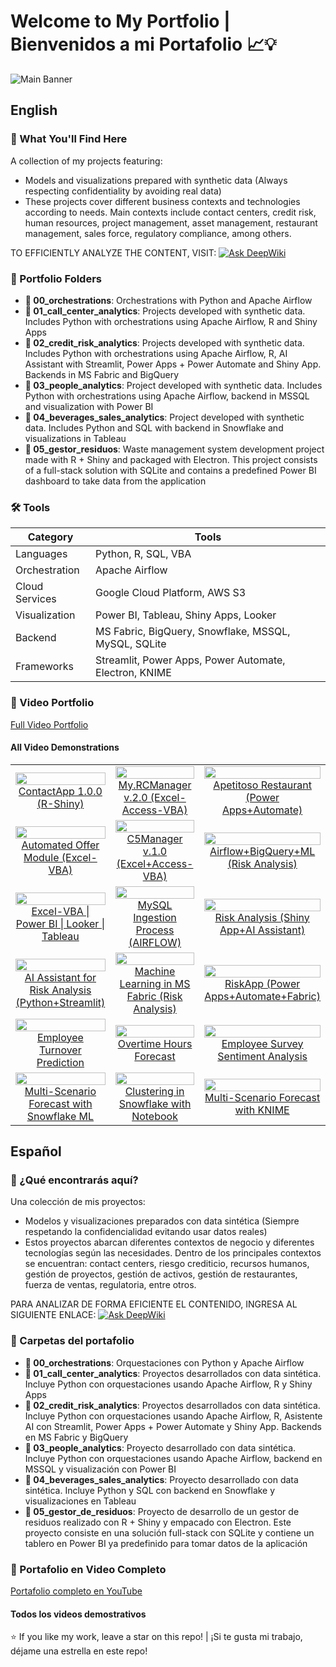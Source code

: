 # **Welcome to My Portfolio** | **Bienvenidos a mi Portafolio** 📈💡

![Main Banner](https://drive.google.com/uc?export=view&id=1xzcguRioCBEcwwiqWm6c_1QdPPe9oKOA)

## English

### 🚀 What You'll Find Here
A collection of my projects featuring:
* Models and visualizations prepared with synthetic data (Always respecting confidentiality by avoiding real data)
* These projects cover different business contexts and technologies according to needs. Main contexts include contact centers, credit risk, human resources, project management, asset management, restaurant management, sales force, regulatory compliance, among others.

TO EFFICIENTLY ANALYZE THE CONTENT, VISIT: [![Ask DeepWiki](https://deepwiki.com/badge.svg)](https://deepwiki.com/jdranalytics/Portfolio)

### 📂 Portfolio Folders
- **📁 00_orchestrations**: Orchestrations with Python and Apache Airflow
- **📁 01_call_center_analytics**: Projects developed with synthetic data. Includes Python with orchestrations using Apache Airflow, R and Shiny Apps
- **📁 02_credit_risk_analytics**: Projects developed with synthetic data. Includes Python with orchestrations using Apache Airflow, R, AI Assistant with Streamlit, Power Apps + Power Automate and Shiny App. Backends in MS Fabric and BigQuery
- **📁 03_people_analytics**: Project developed with synthetic data. Includes Python with orchestrations using Apache Airflow, backend in MSSQL and visualization with Power BI
- **📁 04_beverages_sales_analytics**: Project developed with synthetic data. Includes Python and SQL with backend in Snowflake and visualizations in Tableau
- **📁 05_gestor_residuos**: Waste management system development project made with R + Shiny and packaged with Electron. This project consists of a full-stack solution with SQLite and contains a predefined Power BI dashboard to take data from the application

### 🛠 Tools 

| Category      | Tools                                                                 |
|---------------|-----------------------------------------------------------------------|
| Languages     | Python, R, SQL, VBA                                                  |
| Orchestration  | Apache Airflow                                                       |
| Cloud Services | Google Cloud Platform, AWS S3                                       |
| Visualization | Power BI, Tableau, Shiny Apps, Looker                                |
| Backend       | MS Fabric, BigQuery, Snowflake, MSSQL, MySQL, SQLite                 |
| Frameworks    | Streamlit, Power Apps, Power Automate, Electron, KNIME               |

### 🎥 Video Portfolio
[Full Video Portfolio](https://www.youtube.com/playlist?list=PLw0BQ_z2y2_vW_69NgGv2b7hfv8kKh6Ko)

#### All Video Demonstrations
<table>
  <!-- Row 1 -->
  <tr>
    <td align="center" width="33%">
      <a href="https://youtu.be/F6nQHX9olDo">
        <img src="https://img.youtube.com/vi/F6nQHX9olDo/0.jpg" width="100%">
        <br>ContactApp 1.0.0 (R-Shiny)
      </a>
    </td>
    <td align="center" width="33%">
      <a href="https://youtu.be/sBOK6WT38JU">
        <img src="https://img.youtube.com/vi/sBOK6WT38JU/0.jpg" width="100%">
        <br>My.RCManager v.2.0 (Excel-Access-VBA)
      </a>
    </td>
    <td align="center" width="33%">
      <a href="https://youtu.be/BLnl0NhVNxM">
        <img src="https://img.youtube.com/vi/BLnl0NhVNxM/0.jpg" width="100%">
        <br>Apetitoso Restaurant (Power Apps+Automate)
      </a>
    </td>
  </tr>
  <!-- Row 2 -->
  <tr>
    <td align="center">
      <a href="https://youtu.be/QmfAVkEeaIM">
        <img src="https://img.youtube.com/vi/QmfAVkEeaIM/0.jpg" width="100%">
        <br>Automated Offer Module (Excel-VBA)
      </a>
    </td>
    <td align="center">
      <a href="https://youtu.be/F13BJ3i9ilA">
        <img src="https://img.youtube.com/vi/F13BJ3i9ilA/0.jpg" width="100%">
        <br>C5Manager v.1.0 (Excel+Access-VBA)
      </a>
    </td>
    <td align="center">
      <a href="https://youtu.be/-2JqTp_lcnU">
        <img src="https://img.youtube.com/vi/-2JqTp_lcnU/0.jpg" width="100%">
        <br>Airflow+BigQuery+ML (Risk Analysis)
      </a>
    </td>
  </tr>
  <!-- Row 3 -->
  <tr>
    <td align="center">
      <a href="https://youtu.be/M9p6LTcJkOs">
        <img src="https://img.youtube.com/vi/M9p6LTcJkOs/0.jpg" width="100%">
        <br>Excel-VBA | Power BI | Looker | Tableau
      </a>
    </td>
    <td align="center">
      <a href="https://youtu.be/eBS8BfjXEGM">
        <img src="https://img.youtube.com/vi/eBS8BfjXEGM/0.jpg" width="100%">
        <br>MySQL Ingestion Process (AIRFLOW)
      </a>
    </td>
    <td align="center">
      <a href="https://youtu.be/1c89jF3w34I">
        <img src="https://img.youtube.com/vi/1c89jF3w34I/0.jpg" width="100%">
        <br>Risk Analysis (Shiny App+AI Assistant)
      </a>
    </td>
  </tr>
  <!-- Row 4 -->
  <tr>
    <td align="center">
      <a href="https://youtu.be/fZLZ_h8GHq8">
        <img src="https://img.youtube.com/vi/fZLZ_h8GHq8/0.jpg" width="100%">
        <br>AI Assistant for Risk Analysis (Python+Streamlit)
      </a>
    </td>
    <td align="center">
      <a href="https://youtu.be/NSE45GBUpMA">
        <img src="https://img.youtube.com/vi/NSE45GBUpMA/0.jpg" width="100%">
        <br>Machine Learning in MS Fabric (Risk Analysis)
      </a>
    </td>
    <td align="center">
      <a href="https://youtu.be/XQCd9OFM0-E">
        <img src="https://img.youtube.com/vi/XQCd9OFM0-E/0.jpg" width="100%">
        <br>RiskApp (Power Apps+Automate+Fabric)
      </a>
    </td>
  </tr>
  <!-- Row 5 -->
  <tr>
    <td align="center">
      <a href="https://youtu.be/uMMLRSNm-CI">
        <img src="https://img.youtube.com/vi/uMMLRSNm-CI/0.jpg" width="100%">
        <br>Employee Turnover Prediction
      </a>
    </td>
    <td align="center">
      <a href="https://youtu.be/lSItMMBnrYU">
        <img src="https://img.youtube.com/vi/lSItMMBnrYU/0.jpg" width="100%">
        <br>Overtime Hours Forecast
      </a>
    </td>
    <td align="center">
      <a href="https://youtu.be/9gq6r8f0UNg">
        <img src="https://img.youtube.com/vi/9gq6r8f0UNg/0.jpg" width="100%">
        <br>Employee Survey Sentiment Analysis
      </a>
    </td>
  </tr>
  <!-- Row 6 -->
  <tr>
    <td align="center">
      <a href="https://youtu.be/iQ_a5aLrg8Q">
        <img src="https://img.youtube.com/vi/iQ_a5aLrg8Q/0.jpg" width="100%">
        <br>Multi-Scenario Forecast with Snowflake ML
      </a>
    </td>
    <td align="center">
      <a href="https://youtu.be/rLLFMvlWqzE">
        <img src="https://img.youtube.com/vi/rLLFMvlWqzE/0.jpg" width="100%">
        <br>Clustering in Snowflake with Notebook
      </a>
    </td>
    <td align="center">
      <a href="https://youtu.be/Ucr4E4u9S_g">
        <img src="https://img.youtube.com/vi/Ucr4E4u9S_g/0.jpg" width="100%">
        <br>Multi-Scenario Forecast with KNIME
      </a>
    </td>
  </tr>
</table>

## Español

### 🚀 ¿Qué encontrarás aquí?
Una colección de mis proyectos:
* Modelos y visualizaciones preparados con data sintética (Siempre respetando la confidencialidad evitando usar datos reales)
* Estos proyectos abarcan diferentes contextos de negocio y diferentes tecnologías según las necesidades. Dentro de los principales contextos se encuentran: contact centers, riesgo crediticio, recursos humanos, gestión de proyectos, gestión de activos, gestión de restaurantes, fuerza de ventas, regulatoria, entre otros.

PARA ANALIZAR DE FORMA EFICIENTE EL CONTENIDO, INGRESA AL SIGUIENTE ENLACE: [![Ask DeepWiki](https://deepwiki.com/badge.svg)](https://deepwiki.com/ringoquimico/Portfolio)

### 📂 Carpetas del portafolio
- **📁 00_orchestrations**: Orquestaciones con Python y Apache Airflow
- **📁 01_call_center_analytics**: Proyectos desarrollados con data sintética. Incluye Python con orquestaciones usando Apache Airflow, R y Shiny Apps
- **📁 02_credit_risk_analytics**: Proyectos desarrollados con data sintética. Incluye Python con orquestaciones usando Apache Airflow, R, Asistente AI con Streamlit, Power Apps + Power Automate y Shiny App. Backends en MS Fabric y BigQuery
- **📁 03_people_analytics**: Proyecto desarrollado con data sintética. Incluye Python con orquestaciones usando Apache Airflow, backend en MSSQL y visualización con Power BI
- **📁 04_beverages_sales_analytics**: Proyecto desarrollado con data sintética. Incluye Python y SQL con backend en Snowflake y visualizaciones en Tableau
- **📁 05_gestor_de_residuos**: Proyecto de desarrollo de un gestor de residuos realizado con R + Shiny y empacado con Electron. Este proyecto consiste en una solución full-stack con SQLite y contiene un tablero en Power BI ya predefinido para tomar datos de la aplicación

### 🎥 Portafolio en Video Completo
[Portafolio completo en YouTube](https://www.youtube.com/playlist?list=PLw0BQ_z2y2_vW_69NgGv2b7hfv8kKh6Ko)

#### Todos los videos demostrativos
<!-- La misma tabla exacta que en la sección en inglés -->

⭐️ If you like my work, leave a star on this repo! | ¡Si te gusta mi trabajo, déjame una estrella en este repo!

